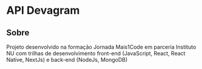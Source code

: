 # API Devagram 

## Sobre
Projeto desenvolvido na formação Jornada Mais1Code em parceria Instituto NU com trilhas de desenvolvimento front-end (JavaScript, React, React Native, NextJs) e back-end (NodeJs, MongoDB)
